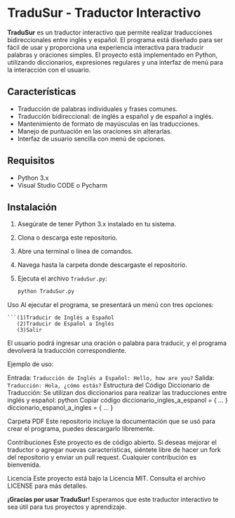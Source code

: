# TraduSur - Traductor Interactivo

**TraduSur** es un traductor interactivo que permite realizar traducciones bidireccionales entre inglés y español. El programa está diseñado para ser fácil de usar y proporciona una experiencia interactiva para traducir palabras y oraciones simples. El proyecto está implementado en Python, utilizando diccionarios, expresiones regulares y una interfaz de menú para la interacción con el usuario.

## Características

- Traducción de palabras individuales y frases comunes.
- Traducción bidireccional: de inglés a español y de español a inglés.
- Mantenimiento de formato de mayúsculas en las traducciones.
- Manejo de puntuación en las oraciones sin alterarlas.
- Interfaz de usuario sencilla con menú de opciones.

## Requisitos

- Python 3.x
- Visual Studio CODE o Pycharm

## Instalación

1. Asegúrate de tener Python 3.x instalado en tu sistema.
2. Clona o descarga este repositorio.
3. Abre una terminal o línea de comandos.
4. Navega hasta la carpeta donde descargaste el repositorio.
5. Ejecuta el archivo `TraduSur.py`:

   ```bash
   python TraduSur.py
Uso
Al ejecutar el programa, se presentará un menú con tres opciones:

    ```(1)Traducir de Inglés a Español
       (2)Traducir de Español a Inglés
       (3)Salir
El usuario podrá ingresar una oración o palabra para traducir, y el programa devolverá la traducción correspondiente.

Ejemplo de uso:

Entrada:
    ```
    Traducción de Inglés a Español: Hello, how are you?
    ```
Salida:
    ```
    Traducción: Hola, ¿cómo estás?
    ```
Estructura del Código
Diccionario de Traducción:
Se utilizan dos diccionarios para realizar las traducciones entre inglés y español:
python
Copiar código
diccionario_ingles_a_espanol = { ... }
diccionario_espanol_a_ingles = { ... }

Carpeta PDF
Este repositorio incluye la documentación que se usó para crear el programa, puedes descargarlo libremente.

Contribuciones
Este proyecto es de código abierto. Si deseas mejorar el traductor o agregar nuevas características, siéntete libre de hacer un fork del repositorio y enviar un pull request. Cualquier contribución es bienvenida.

Licencia
Este proyecto está bajo la Licencia MIT. Consulta el archivo LICENSE para más detalles.

**¡Gracias por usar TraduSur!** Esperamos que este traductor interactivo te sea útil para tus proyectos y aprendizaje.
